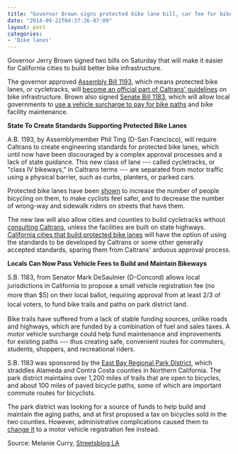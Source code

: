 ```yaml
---
title: "Governor Brown signs protected bike lane bill, car fee for bike paths"
date: "2014-09-22T04:37:36-07:00"
layout: post
categories:
- 'Bike lanes'
---
```


Governor Jerry Brown signed two bills on Saturday that will make it easier for California cities to build better bike infrastructure.

The governor approved [Assembly Bill 1193](https://leginfo.legislature.ca.gov/faces/billNavClient.xhtml?bill_id=201320140AB1193), which means protected bike lanes, or cycletracks, will [become an official part of Caltrans' guidelines](https://la.streetsblog.org/2014/08/29/protected-bike-lane-bill-approved-by-legislature-awaiting-governor/) on bike infrastructure. Brown also signed [Senate Bill 1183](https://leginfo.legislature.ca.gov/faces/billNavClient.xhtml?bill_id=201320140SB1183), which will allow local governments to [use a vehicle surcharge to pay for bike paths](https://la.streetsblog.org/2014/04/23/sb-1183-from-bike-tax-to-car-fee/) and bike facility maintenance.

**State To Create Standards Supporting Protected Bike Lanes**

A.B. 1193, by Assemblymember Phil Ting (D-San Francisco), will require Caltrans to create engineering standards for protected bike lanes, which until now have been discouraged by a complex approval processes and a lack of state guidance. This new class of lane --- called cycletracks, or "class IV bikeways," in Caltrans terms --- are separated from motor traffic using a physical barrier, such as curbs, planters, or parked cars.

Protected bike lanes have been [shown](https://usa.streetsblog.org/2014/06/02/get-ready-for-a-landmark-study-of-americas-protected-bike-lanes/) to increase the number of people bicycling on them, to make cyclists feel safer, and to decrease the number of wrong-way and sidewalk riders on streets that have them.

The new law will also allow cities and counties to build cycletracks without [consulting Caltrans](https://sf.streetsblog.org/2014/01/31/govs-report-to-caltrans-get-out-of-the-way-of-protected-bike-lanes/), unless the facilities are built on state highways. [California cities that build protected bike lanes](https://la.streetsblog.org/2014/07/21/protected-bike-lanes-grow-in-ca-as-cities-face-down-old-concerns/) will have the option of using the standards to be developed by Caltrans or some other generally accepted standards, sparing them from Caltrans' arduous approval process.

**Locals Can Now Pass Vehicle Fees to Build and Maintain Bikeways**

S.B. 1183, from Senator Mark DeSaulnier (D-Concord) allows local jurisdictions in California to propose <span style="line-height: 1.5em;">a small vehicle registration fee (no more than $5) on their local</span><span style="line-height: 1.5em;"> ballot, requiring approval from at least 2/3 of local voters, to fund bike trails and paths on park district land.</span>

Bike trails have suffered from a lack of stable funding sources, unlike roads and highways, which are funded by a combination of fuel and sales taxes. A motor vehicle surcharge could help fund maintenance and improvements for existing paths --- thus creating safe, convenient routes for commuters, students, shoppers, and recreational riders.

S.B. 1183 was sponsored by the [East Bay Regional Park District](https://www.ebparks.org/), which straddles Alameda and Contra Costa counties in Northern California. The park district maintains over 1,200 miles of trails that are open to bicycles, and about 100 miles of paved bicycle paths, some of which are important commute routes for bicyclists.

The park district was looking for a source of funds to help build and maintain the aging paths, and at first proposed a tax on bicycles sold in the two counties. However, administrative complications caused them to [change it](https://la.streetsblog.org/2014/04/23/sb-1183-from-bike-tax-to-car-fee/) to a motor vehicle registration fee instead.

Source: Melanie Curry, [Streetsblog LA](https://la.streetsblog.org/2014/09/22/governor-brown-signs-protected-bike-lane-bill-car-fee-for-bike-paths/)